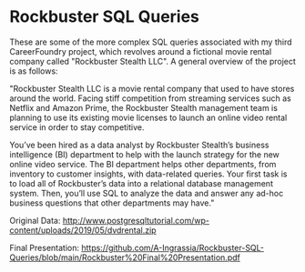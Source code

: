 # Rockbuster SQL Queries
These are some of the more complex SQL queries associated with my third CareerFoundry
project, which revolves around a fictional movie rental company called "Rockbuster
Stealth LLC". A general overview of the project is as follows:

"Rockbuster Stealth LLC is a movie rental company that used to have stores around the
world. Facing stiff competition from streaming services such as Netflix and Amazon Prime,
the Rockbuster Stealth management team is planning to use its existing movie licenses to
launch an online video rental service in order to stay competitive.

You’ve been hired as a data analyst by Rockbuster Stealth’s business intelligence (BI)
department to help with the launch strategy for the new online video service. The BI
department helps other departments, from inventory to customer insights, with data-related
queries. Your first task is to load all of Rockbuster’s data into a relational database
management system. Then, you’ll use SQL to analyze the data and answer any
ad-hoc business questions that other departments may have."

Original Data: http://www.postgresqltutorial.com/wp-content/uploads/2019/05/dvdrental.zip

Final Presentation: https://github.com/A-Ingrassia/Rockbuster-SQL-Queries/blob/main/Rockbuster%20Final%20Presentation.pdf
